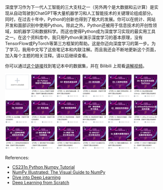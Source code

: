 深度学习作为下一代人工智能的三大支柱之一（另外两个是大数据和云计算）是实现从自动驾驶到ChatGPT等大量机器学习和人工智能技术的关键理论组成部分。同时，在过去十年中，Python的创新也得到了极大的发展。你可以在统计、网站开发和面部识别中使用Python。除此之外，Python还被用于信息技术的开创性领域，如机器学习和数据科学。而这也使得Python成为深度学习实现的最实用工具之一。在这个资料库中，我只用Python来演示深度学习的基本原理，没有TensorFlow或PyTorch等第三方框架的帮助。这是你迈向深度学习的第一步。为了学习，我用中文写了这些笔记本和内联注解。而且我还会不断地更新这个页面，加入每个主题的相关注释。请以后继续查看。

你可以通过[这个链接](https://pan.baidu.com/s/1LFtqMtOZ4w2LeRfgFwm-fA?pwd=yek8)找到笔记本中的数据集，并在 Bilibili 上观看[讲解视频](https://space.bilibili.com/189064479/channel/collectiondetail?sid=763914)。

![](./img/bilibili.png)

References:
- [CS231n Python Numpy Tutorial](https://cs231n.github.io/python-numpy-tutorial/)
- [NumPy Illustrated: The Visual Guide to NumPy](https://medium.com/better-programming/numpy-illustrated-the-visual-guide-to-numpy-3b1d4976de1d)
- [Dive into Deep Learning](https://d2l.ai/)
- [Deep Learning from Scratch](https://github.com/oreilly-japan/deep-learning-from-scratch)
